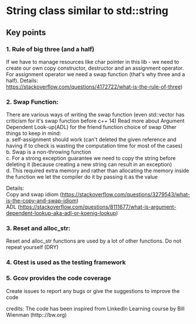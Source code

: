 # String class similar to std::string

## Key points
### 1. Rule of big three (and a half)
If we have to manage resources like char pointer in this lib - we need to create our own copy constructor, destructor and an assignment operator. For assignment operator we need a swap function (that's why three and a half).
Details:   
https://stackoverflow.com/questions/4172722/what-is-the-rule-of-three)

### 2. Swap Function:
There are various ways of writing the swap function (even std::vector has criticism for it's swap function before c++ 14)
Read more about Argument Dependent Look-up(ADL) for the friend function choice of swap
Other things to keep in mind:  
a. self-assignment should work (can't deleted the given reference and having if to check is wasting the computation time for most of the cases)     
b. Swap is a non-throwing function  
c. For a strong exception guarantee we need to copy the string before deleting it (because creating a new string can result in an exception)  
d. This required extra memory and rather than allocating the memory inside the function we let the compiler do it by passing it as the value  

Details:  
Copy and swap idiom (https://stackoverflow.com/questions/3279543/what-is-the-copy-and-swap-idiom)  
ADL (https://stackoverflow.com/questions/8111677/what-is-argument-dependent-lookup-aka-adl-or-koenig-lookup)
### 3. Reset and alloc_str:
Reset and alloc_str functions are used by a lot of other functions. Do not repeat yourself (DRY)

### 4. Gtest is used as the testing framework

### 5. Gcov provides the code coverage

Create issues to report any bugs or give the suggestions to improve the code


credits: The code has been inspired from LinkedIn Learning course by Bill Wienman (http:://bw.org) 
